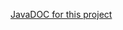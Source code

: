 [JavaDOC for this project](https://pitchuka-kamalesh.github.io/SeleniumAutomactionFrameWork/com/seleniumframework/core/package-summary.html)

